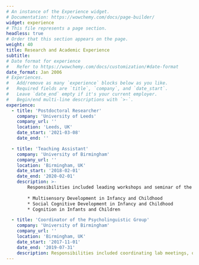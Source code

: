 ```yaml
---
# An instance of the Experience widget.
# Documentation: https://wowchemy.com/docs/page-builder/
widget: experience
# This file represents a page section.
headless: true
# Order that this section appears on the page.
weight: 40
title: Research and Academic Experience
subtitle:
# Date format for experience
#   Refer to https://wowchemy.com/docs/customization/#date-format
date_format: Jan 2006
# Experiences.
#   Add/remove as many `experience` blocks below as you like.
#   Required fields are `title`, `company`, and `date_start`.
#   Leave `date_end` empty if it's your current employer.
#   Begin/end multi-line descriptions with `>-`.
experience:
  - title: 'Postdoctoral Researcher'
    company: 'University of Leeds'
    company_url: ''
    location: 'Leeds, UK'
    date_start: '2021-03-08'
    date_end: ''

  - title: 'Teaching Assistant'
    company: 'University of Birmingham'
    company_url: ''
    location: 'Birmingham, UK'
    date_start: '2018-02-01'
    date_end: '2020-02-01'
    description: >-
        Responsibilities included leading workshops and seminar of the following modules:
        
        * Multisensory Development in Infancy and Childhood
        * Social Cognitive Development in Infancy and Childhood
        * Cognition in Infants and Children

  - title: 'Coordinator of the Psycholinguistic Group'
    company: 'University of Birmingham'
    company_url: ''
    location: 'Birmingham, UK'
    date_start: '2017-11-01'
    date_end: '2019-07-31'
    description: Responsibilities included coordinating lab meetings, organising presentations of research conducted by staff and students, and organising discussion sessions.
---
```

